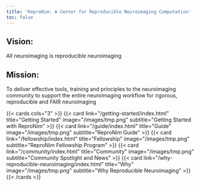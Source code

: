 ```yaml
---
title: 'ReproNim: A Center for Reproducible Neuroimaging Computation'
toc: false
---
```




## Vision:

All neuroimaging is reproducible neuroimaging

## Mission:

To deliver effective tools, training and principles to the neuroimaging community to support the entire neuroimaging workflow for rigorous, reproducible and FAIR neuroimaging


{{< cards cols="3" >}}
{{< card link="/getting-started/index.html" title="Getting Started" image="/images/tmp.png" subtitle="Getting Started with ReproNim" >}}
{{< card link="/guide/index.html" title="Guide" image="/images/tmp.png" subtitle="ReproNim Guide" >}}
{{< card link="/fellowship/index.html" title="Fellowship" image="/images/tmp.png" subtitle="ReproNim Fellowship Program" >}}
{{< card link="/community/index.html" title="Community" image="/images/tmp.png" subtitle="Community Spotlight and News" >}}
{{< card link="/why-reproducible-neuroimaging/index.html" title="Why" image="/images/tmp.png" subtitle="Why Reproducible Neuroimaging" >}}
{{< /cards >}}
